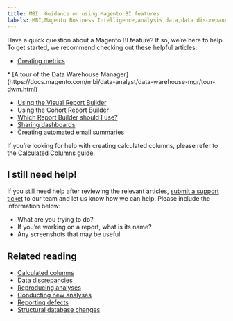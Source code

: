 ```yaml
---
title: MBI: Guidance on using Magento BI features
labels: MBI,Magento Business Intelligence,analysis,data,data discrepancies,database,how to,reports
---
```


Have a quick question about a Magento BI feature? If so, we’re here to help. To get started, we recommend checking out these helpful articles:

* [Creating metrics](https://docs.magento.com/mbi/data-user/reports/ess-manage-data-metrics.html)
<!--<li>
    <a href="https://support.magento.com/hc/en-us/articles/360016505212">Connecting your data sources</a>
  </li> -->* [A tour of the Data Warehouse Manager](https://docs.magento.com/mbi/data-analyst/data-warehouse-mgr/tour-dwm.html)
* [Using the Visual Report Builder](https://docs.magento.com/mbi/tutorials/using-visual-report-builder.html)
* [Using the Cohort Report Builder](https://docs.magento.com/mbi/data-analyst/dev-reports/cohort-rpt-bldr.html)
* [Which Report Builder should I use?](https://docs.magento.com/mbi/data-user/reports/report-builder-options.html)
* [Sharing dashboards](https://support.magento.com/hc/en-us/sections/360003113431-Sharing-Dashboards)
* [Creating automated email summaries](https://support.magento.com/hc/en-us/articles/360016730911)

If you’re looking for help with creating calculated columns, please refer to the [Calculated Columns guide.](https://support.magento.com/hc/en-us/articles/360016505112)

## I still need help!

If you still need help after reviewing the relevant articles, [submit a support ticket](https://support.magento.com/hc/en-us/articles/360019088251) to our team and let us know how we can help. Please include the information below:

* What are you trying to do?
* If you’re working on a report, what is its name?
* Any screenshots that may be useful

## Related reading

* [Calculated columns](https://support.magento.com/hc/en-us/articles/360016505112)
* [Data discrepancies](https://support.magento.com/hc/en-us/articles/360016505312)
* [Reproducing analyses](https://support.magento.com/hc/en-us/articles/360016505592)
* [Conducting new analyses](https://support.magento.com/hc/en-us/articles/360016505992)
* [Reporting defects](https://support.magento.com/hc/en-us/articles/360016732711)
* [Structural database changes](https://support.magento.com/hc/en-us/articles/360016506112)